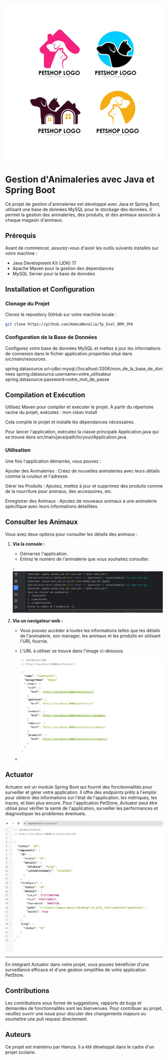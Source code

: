 <img src="https://github.com/HamzaBenalia/Tp_Eval_ORM_JPA/blob/main/src/main/resources/images/2550121-modele-de-conception-de-logo-animalerie-vectoriel.jpg" width="1000" height="500">

# Gestion d'Animaleries avec Java et Spring Boot

Ce projet de gestion d'animaleries est développé avec Java et Spring Boot, utilisant une base de données MySQL pour le stockage des données. Il permet la gestion des animaleries, des produits, et des animaux associés à chaque magasin d'animaux.

## Prérequis

Avant de commencer, assurez-vous d'avoir les outils suivants installés sur votre machine :

- Java Development Kit (JDK) 17
- Apache Maven pour la gestion des dépendances
- MySQL Server pour la base de données

## Installation et Configuration

### Clonage du Projet

Clonez le repository GitHub sur votre machine locale :

```bash
git clone https://github.com/HamzaBenalia/Tp_Eval_ORM_JPA

```

### Configuration de la Base de Données

Configurez votre base de données MySQL et mettez à jour les informations de connexion dans le fichier application.properties situé dans src/main/resources.

spring.datasource.url=jdbc:mysql://localhost:3306/nom_de_la_base_de_donnees
spring.datasource.username=votre_utilisateur
spring.datasource.password=votre_mot_de_passe

## Compilation et Exécution
Utilisez Maven pour compiler et exécuter le projet. À partir du répertoire racine du projet, exécutez :
mvn clean install


Cela compile le projet et installe les dépendances nécessaires.

Pour lancer l'application, exécutez la classe principale Application.java qui se trouve dans src/main/java/path/to/your/Application.java.

### Utilisation
Une fois l'application démarrée, vous pouvez :

Ajouter des Animaleries : Créez de nouvelles animaleries avec leurs détails comme la couleur et l'adresse.

Gérer les Produits : Ajoutez, mettez à jour et supprimez des produits comme de la nourriture pour animaux, des accessoires, etc.

Enregistrer des Animaux : Ajoutez de nouveaux animaux à une animalerie spécifique avec leurs informations détaillées.

## Consulter les Animaux

Vous avez deux options pour consulter les détails des animaux :

1. **Via la console :**
   - Démarrez l'application.
   - Entrez le numéro de l'animalerie que vous souhaitez consulter.
  
   -![Choix d'animalerie](https://github.com/HamzaBenalia/Tp_Eval_ORM_JPA/blob/main/src/main/resources/images/choix%20d'animalerie.png)


2. **Via un navigateur web :**
   - Vous pouvez accéder à toutes les informations telles que les détails de l'animalerie, son manager, les animaux et les produits en utilisant l'URL fournie.
   - L'URL à utiliser se trouve dans l'image ci-dessous.
  
   - ![PetStoreHamza](https://github.com/HamzaBenalia/Tp_Eval_ORM_JPA/blob/main/src/main/resources/images/PetStoreHamza.png)

  
## Actuator

Actuator est un module Spring Boot qui fournit des fonctionnalités pour surveiller et gérer votre application. Il offre des endpoints prêts à l'emploi pour obtenir des informations sur l'état de l'application, les métriques, les traces, et bien plus encore. Pour l'application PetStore, Actuator peut être utilisé pour vérifier la santé de l'application, surveiller les performances et diagnostiquer les problèmes éventuels.

![Image Actuator](https://github.com/HamzaBenalia/Tp_Eval_ORM_JPA/blob/main/src/main/resources/images/Actuator%20image%20.png)

---

En intégrant Actuator dans votre projet, vous pouvez bénéficier d'une surveillance efficace et d'une gestion simplifiée de votre application PetStore.

## Contributions
Les contributions sous forme de suggestions, rapports de bugs et demandes de fonctionnalités sont les bienvenues. Pour contribuer au projet, veuillez ouvrir une issue pour discuter des changements majeurs ou soumettre une pull request directement.

## Auteurs
Ce projet est maintenu par Hamza. Il a été développé dans le cadre d'un projet scolaire.


